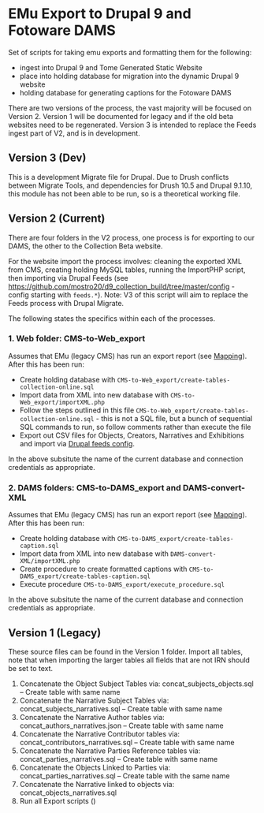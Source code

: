 # EMu Export to Drupal 9 and Fotoware DAMS

Set of scripts for taking emu exports and formatting them for the following:

* ingest into Drupal 9 and Tome Generated Static Website
* place into holding database for migration into the dynamic Drupal 9 website
* holding database for generating captions for the Fotoware DAMS

There are two versions of the process, the vast majority will be focused on Version 2. Version 1 will be documented for legacy and if the old beta websites need to be regenerated. Version 3 is intended to replace the Feeds ingest part of V2, and is in development.

## Version 3 (Dev)

This is a development Migrate file for Drupal. Due to Drush conflicts between Migrate Tools, and dependencies for Drush 10.5 and Drupal 9.1.10, this module has not been able to be run, so is a theoretical working file.

## Version 2 (Current)

There are four folders in the V2 process, one process is for exporting to our DAMS, the other to the Collection Beta website.

For the website import the process involves: cleaning the exported XML from CMS, creating holding MySQL tables, running the ImportPHP script, then importing via Drupal Feeds (see https://github.com/mostro20/d9_collection_build/tree/master/config - config starting with `feeds.*`). Note: V3 of this script will aim to replace the Feeds process with Drupal Migrate.

The following states the specifics within each of the processes.

### 1. Web folder: CMS-to-Web_export

Assumes that EMu (legacy CMS) has run an export report (see [Mapping](https://github.com/mostro20/emu-sql-scripts/blob/master/Version2/CMS-to-DAMS_export/mapping.md)). After this has been run: 

* Create holding database with `CMS-to-Web_export/create-tables-collection-online.sql`
* Import data from XML into new database with `CMS-to-Web_export/importXML.php`
* Follow the steps outlined in this file `CMS-to-Web_export/create-tables-collection-online.sql` - this is not a SQL file, but a bunch of sequential SQL commands to run, so follow comments rather than execute the file
* Export out CSV files for Objects, Creators, Narratives and Exhibitions and import via [Drupal feeds config](https://github.com/mostro20/d9_collection_build/tree/master/config).

In the above subsitute the name of the current database and connection credentials as appropriate.

### 2. DAMS folders: CMS-to-DAMS_export and DAMS-convert-XML

Assumes that EMu (legacy CMS) has run an export report (see [Mapping](https://github.com/mostro20/emu-sql-scripts/blob/master/Version2/CMS-to-DAMS_export/mapping.md)). After this has been run: 

* Create holding database with `CMS-to-DAMS_export/create-tables-caption.sql`
* Import data from XML into new database with `DAMS-convert-XML/importXML.php`
* Create procedure to create formatted captions with `CMS-to-DAMS_export/create-tables-caption.sql`
* Execute procedure `CMS-to-DAMS_export/execute_procedure.sql`

In the above subsitute the name of the current database and connection credentials as appropriate.

## Version 1 (Legacy)

These source files can be found in the Version 1 folder. Import all tables, note that when importing the larger tables all fields that are not IRN should be set to text.

1. Concatenate the Object Subject Tables via: concat_subjects_objects.sql – Create table with same name
2. Concatenate the Narrative Subject Tables via: concat_subjects_narratives.sql – Create table with same name
3. Concatenate the Narrative Author tables via: concat_authors_narratives.json – Create table with same name
4. Concatenate the Narrative Contributor tables via: concat_contributors_narratives.sql – Create table with same name
5. Concatenate the Narrative Parties Reference tables via: concat_parties_narratives.sql – Create table with same name
6. Concatenate the Objects Linked to Parties via: concat_parties_narratives.sql – Create table with the same name
7. Concatenate the Narrative linked to objects via: concat_objects_narratives.sql
8. Run all Export scripts ()
